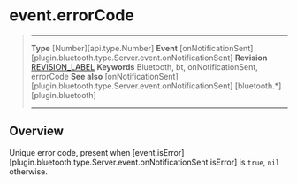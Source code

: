 # event.errorCode

> --------------------- ------------------------------------------------------------------------------------------
> __Type__              [Number][api.type.Number]
> __Event__             [onNotificationSent][plugin.bluetooth.type.Server.event.onNotificationSent]
> __Revision__          [REVISION_LABEL](REVISION_URL)
> __Keywords__          Bluetooth, bt, onNotificationSent, errorCode
> __See also__          [onNotificationSent][plugin.bluetooth.type.Server.event.onNotificationSent]
>						[bluetooth.*][plugin.bluetooth]
> --------------------- ------------------------------------------------------------------------------------------

## Overview

Unique error code, present when [event.isError][plugin.bluetooth.type.Server.event.onNotificationSent.isError] is `true`, `nil` otherwise.